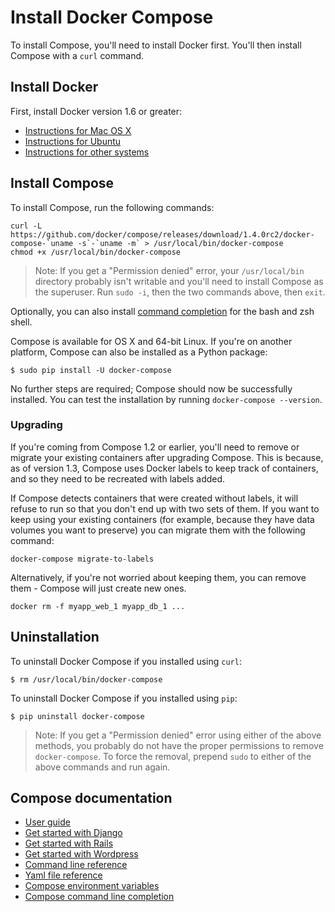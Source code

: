 <!--[metadata]>
+++
title = "Docker Compose"
description = "How to install Docker Compose"
keywords = ["compose, orchestration, install, installation, docker, documentation"]
[menu.main]
parent="mn_install"
weight=4
+++
<![end-metadata]-->


# Install Docker Compose

To install Compose, you'll need to install Docker first. You'll then install
Compose with a `curl` command. 

## Install Docker

First, install Docker version 1.6 or greater:

- [Instructions for Mac OS X](http://docs.docker.com/installation/mac/)
- [Instructions for Ubuntu](http://docs.docker.com/installation/ubuntulinux/)
- [Instructions for other systems](http://docs.docker.com/installation/)

## Install Compose

To install Compose, run the following commands:

    curl -L https://github.com/docker/compose/releases/download/1.4.0rc2/docker-compose-`uname -s`-`uname -m` > /usr/local/bin/docker-compose
    chmod +x /usr/local/bin/docker-compose

> Note: If you get a "Permission denied" error, your `/usr/local/bin` directory probably isn't writable and you'll need to install Compose as the superuser. Run `sudo -i`, then the two commands above, then `exit`.

Optionally, you can also install [command completion](completion.md) for the
bash and zsh shell.

Compose is available for OS X and 64-bit Linux. If you're on another platform,
Compose can also be installed as a Python package:

    $ sudo pip install -U docker-compose

No further steps are required; Compose should now be successfully installed.
You can test the installation by running `docker-compose --version`.

### Upgrading

If you're coming from Compose 1.2 or earlier, you'll need to remove or migrate your existing containers after upgrading Compose. This is because, as of version 1.3, Compose uses Docker labels to keep track of containers, and so they need to be recreated with labels added.

If Compose detects containers that were created without labels, it will refuse to run so that you don't end up with two sets of them. If you want to keep using your existing containers (for example, because they have data volumes you want to preserve) you can migrate them with the following command:

    docker-compose migrate-to-labels

Alternatively, if you're not worried about keeping them, you can remove them - Compose will just create new ones.

    docker rm -f myapp_web_1 myapp_db_1 ...


## Uninstallation

To uninstall Docker Compose if you installed using `curl`:

    $ rm /usr/local/bin/docker-compose


To uninstall Docker Compose if you installed using `pip`:

    $ pip uninstall docker-compose
    
> Note: If you get a "Permission denied" error using either of the above methods, you probably do not have the proper permissions to remove `docker-compose`.  To force the removal, prepend `sudo` to either of the above commands and run again.


## Compose documentation

- [User guide](/)
- [Get started with Django](django.md)
- [Get started with Rails](rails.md)
- [Get started with Wordpress](wordpress.md)
- [Command line reference](cli.md)
- [Yaml file reference](yml.md)
- [Compose environment variables](env.md)
- [Compose command line completion](completion.md)
